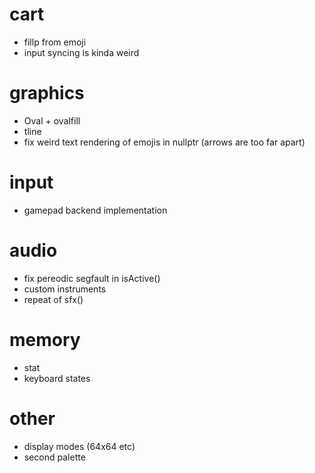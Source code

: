 # cart
* fillp from emoji
* input syncing is kinda weird

# graphics
* Oval + ovalfill
* tline
* fix weird text rendering of emojis in nullptr (arrows are too far apart)

# input
* gamepad backend implementation

# audio
* fix pereodic segfault in isActive()
* custom instruments
* repeat of sfx()

# memory
* stat
* keyboard states

# other
* display modes (64x64 etc)
* second palette